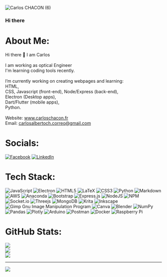 ![Carlos CHACON (6)](https://user-images.githubusercontent.com/23017385/199855373-6f0a4b30-c4c4-4051-9f7c-71e804131397.png)

### Hi there 

# About Me:
Hi there 👋 I am Carlos <br><br>I am working as optical Engineer<br>I'm learning coding tools recently.<br><br>I’m currently working on creating webpages and learning: <br>HTML, <br>CSS, Javascript (front-end), Node/Express (back-end),<br>Electron (Desktop apps),<br>Dart/Flutter (mobile apps),<br>Python.<br><br>Website: www.carloschacon.fr<br>Email: carlosalbertoch.correo@gmail.com


#  Socials:
[![Facebook](https://img.shields.io/badge/Facebook-%231877F2.svg?logo=Facebook&logoColor=white)](https://facebook.com/carlosalberto.chacon.35) [![LinkedIn](https://img.shields.io/badge/LinkedIn-%230077B5.svg?logo=linkedin&logoColor=white)](https://linkedin.com/in/carlos-chacon-50bbbb17b) 

#  Tech Stack:
![JavaScript](https://img.shields.io/badge/javascript-%23323330.svg?style=flat&logo=javascript&logoColor=%23F7DF1E) ![Electron](https://img.shields.io/badge/Electron-21759B?style=flat&logo=Electron&logoColor=white) ![HTML5](https://img.shields.io/badge/html5-%23E34F26.svg?style=flat&logo=html5&logoColor=white) ![LaTeX](https://img.shields.io/badge/latex-%23008080.svg?style=flat&logo=latex&logoColor=white) ![CSS3](https://img.shields.io/badge/css3-%231572B6.svg?style=flat&logo=css3&logoColor=white) ![Python](https://img.shields.io/badge/python-3670A0?style=flat&logo=python&logoColor=ffdd54) ![Markdown](https://img.shields.io/badge/markdown-%23000000.svg?style=flat&logo=markdown&logoColor=white) ![AWS](https://img.shields.io/badge/AWS-%23FF9900.svg?style=flat&logo=amazon-aws&logoColor=white) ![Anaconda](https://img.shields.io/badge/Anaconda-%2344A833.svg?style=flat&logo=anaconda&logoColor=white) ![Bootstrap](https://img.shields.io/badge/bootstrap-%23563D7C.svg?style=flat&logo=bootstrap&logoColor=white) ![Express.js](https://img.shields.io/badge/express.js-%23404d59.svg?style=flat&logo=express&logoColor=%2361DAFB) ![NodeJS](https://img.shields.io/badge/node.js-6DA55F?style=flat&logo=node.js&logoColor=white) ![NPM](https://img.shields.io/badge/NPM-%23000000.svg?style=flat&logo=npm&logoColor=white) ![Socket.io](https://img.shields.io/badge/Socket.io-black?style=flat&logo=socket.io&badgeColor=010101) ![Threejs](https://img.shields.io/badge/threejs-black?style=flat&logo=three.js&logoColor=white) ![MongoDB](https://img.shields.io/badge/MongoDB-%234ea94b.svg?style=flat&logo=mongodb&logoColor=white) ![Krita](https://img.shields.io/badge/Krita-203759?style=flat&logo=krita&logoColor=EEF37B) ![Inkscape](https://img.shields.io/badge/Inkscape-e0e0e0?style=flat&logo=inkscape&logoColor=080A13) ![Gimp Gnu Image Manipulation Program](https://img.shields.io/badge/Gimp-657D8B?style=flat&logo=gimp&logoColor=FFFFFF) ![Canva](https://img.shields.io/badge/Canva-%2300C4CC.svg?style=flat&logo=Canva&logoColor=white) ![Blender](https://img.shields.io/badge/blender-%23F5792A.svg?style=flat&logo=blender&logoColor=white) ![NumPy](https://img.shields.io/badge/numpy-%23013243.svg?style=flat&logo=numpy&logoColor=white) ![Pandas](https://img.shields.io/badge/pandas-%23150458.svg?style=flat&logo=pandas&logoColor=white) ![Plotly](https://img.shields.io/badge/Plotly-%233F4F75.svg?style=flat&logo=plotly&logoColor=white) ![Arduino](https://img.shields.io/badge/-Arduino-00979D?style=flat&logo=Arduino&logoColor=white) ![Postman](https://img.shields.io/badge/Postman-FF6C37?style=flat&logo=postman&logoColor=white) ![Docker](https://img.shields.io/badge/docker-%230db7ed.svg?style=flat&logo=docker&logoColor=white) ![Raspberry Pi](https://img.shields.io/badge/-RaspberryPi-C51A4A?style=flat&logo=Raspberry-Pi)
#  GitHub Stats:
![](https://github-readme-stats.vercel.app/api?username=carlosalbertoch&theme=prussian&hide_border=false&include_all_commits=false&count_private=false)<br/>
![](https://github-readme-streak-stats.herokuapp.com/?user=carlosalbertoch&theme=prussian&hide_border=false)<br/>
![](https://github-readme-stats.vercel.app/api/top-langs/?username=carlosalbertoch&theme=prussian&hide_border=false&include_all_commits=false&count_private=false&layout=compact)

---
[![](https://visitcount.itsvg.in/api?id=carlosalbertoch&icon=1&color=12)](https://visitcount.itsvg.in)

